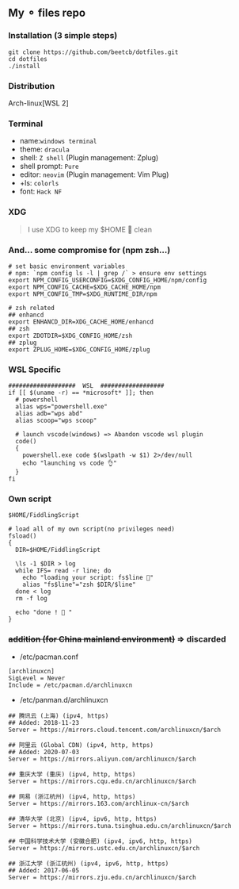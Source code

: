 ## My ⚬ files repo

### Installation (3 simple steps)

```shell
git clone https://github.com/beetcb/dotfiles.git
cd dotfiles
./install
```

### Distribution

Arch-linux[WSL 2]

### Terminal

- name:`windows terminal`
- theme: `dracula`
- shell: `Z shell` (Plugin management: Zplug)
- shell prompt: `Pure`
- editor: `neovim` (Plugin management: Vim Plug)
- +ls: `colorls`
- font: `Hack NF`

### XDG

> I use XDG to keep my \$HOME 📁 clean

### And... some compromise for (npm zsh...)

```shell
# set basic environment variables
# npm: `npm config ls -l | grep /` > ensure env settings
export NPM_CONFIG_USERCONFIG=$XDG_CONFIG_HOME/npm/config
export NPM_CONFIG_CACHE=$XDG_CACHE_HOME/npm
export NPM_CONFIG_TMP=$XDG_RUNTIME_DIR/npm

# zsh related
## enhancd
export ENHANCD_DIR=XDG_CACHE_HOME/enhancd
## zsh
export ZDOTDIR=$XDG_CONFIG_HOME/zsh
## zplug
export ZPLUG_HOME=$XDG_CONFIG_HOME/zplug
```

### WSL Specific

```shell
###################  WSL  ##################
if [[ $(uname -r) == *microsoft* ]]; then
  # powershell
  alias wps="powershell.exe"
  alias adb="wps abd"
  alias scoop="wps scoop"

  # launch vscode(windows) => Abandon vscode wsl plugin
  code()
  {
    powershell.exe code $(wslpath -w $1) 2>/dev/null
    echo "launching vs code 👌"
  }
fi
```

### Own script

`$HOME/FiddlingScript`

```shell
# load all of my own script(no privileges need)
fsload()
{
  DIR=$HOME/FiddlingScript

  \ls -1 $DIR > log
  while IFS= read -r line; do
    echo "loading your script: fs$line 🙌"
    alias "fs$line"="zsh $DIR/$line"
  done < log
  rm -f log

  echo "done ! 👏 "
}
```

### ~~addition (for China mainland environment)~~ => discarded

- /etc/pacman.conf

```shell
[archlinuxcn]
SigLevel = Never
Include = /etc/pacman.d/archlinuxcn
```

- /etc/panman.d/archlinuxcn

```shell
## 腾讯云 (上海) (ipv4, https)
## Added: 2018-11-23
Server = https://mirrors.cloud.tencent.com/archlinuxcn/$arch

## 阿里云 (Global CDN) (ipv4, http, https)
## Added: 2020-07-03
Server = https://mirrors.aliyun.com/archlinuxcn/$arch

## 重庆大学 (重庆) (ipv4, http, https)
Server = https://mirrors.cqu.edu.cn/archlinuxcn/$arch

## 网易 (浙江杭州) (ipv4, http, https)
Server = https://mirrors.163.com/archlinux-cn/$arch

## 清华大学 (北京) (ipv4, ipv6, http, https)
Server = https://mirrors.tuna.tsinghua.edu.cn/archlinuxcn/$arch

## 中国科学技术大学 (安徽合肥) (ipv4, ipv6, http, https)
Server = https://mirrors.ustc.edu.cn/archlinuxcn/$arch

## 浙江大学 (浙江杭州) (ipv4, ipv6, http, https)
## Added: 2017-06-05
Server = https://mirrors.zju.edu.cn/archlinuxcn/$arch
```
